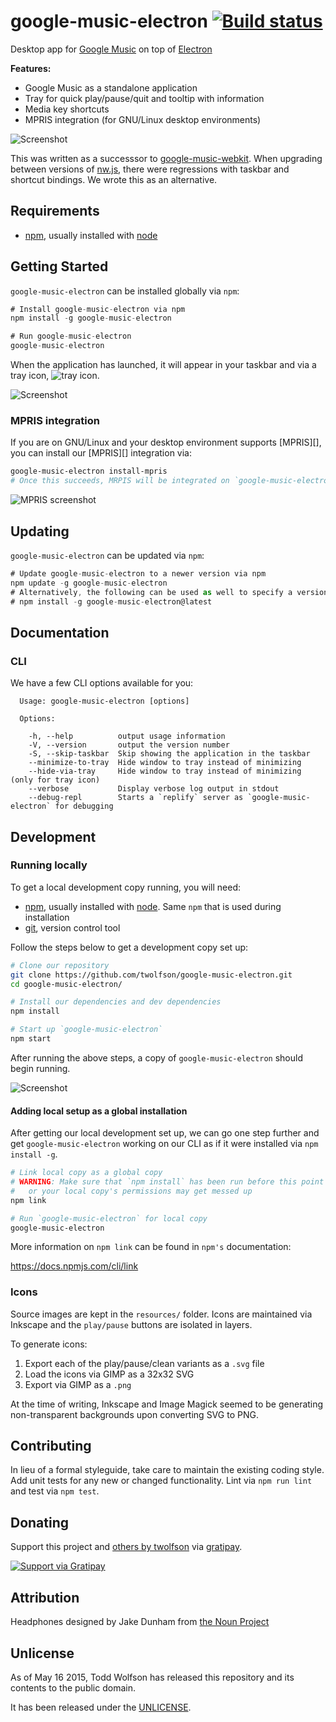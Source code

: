 # google-music-electron [![Build status](https://travis-ci.org/twolfson/google-music-electron.png?branch=master)](https://travis-ci.org/twolfson/google-music-electron)

Desktop app for [Google Music][] on top of [Electron][]

**Features:**

- Google Music as a standalone application
- Tray for quick play/pause/quit and tooltip with information
- Media key shortcuts
- MPRIS integration (for GNU/Linux desktop environments)

![Screenshot](docs/screenshot.png)

This was written as a successsor to [google-music-webkit][]. When upgrading between versions of [nw.js][], there were regressions with taskbar and shortcut bindings. We wrote this as an alternative.

[Google Music]: https://play.google.com/music/listen
[Electron]: http://electron.atom.io/
[google-music-webkit]: https://github.com/twolfson/google-music-webkit
[nw.js]: https://github.com/nwjs/nw.js

## Requirements
- [npm][], usually installed with [node][]

[npm]: http://npmjs.org/
[node]: http://nodejs.org/

## Getting Started
`google-music-electron` can be installed globally via `npm`:

```js
# Install google-music-electron via npm
npm install -g google-music-electron

# Run google-music-electron
google-music-electron
```

When the application has launched, it will appear in your taskbar and via a tray icon, ![tray icon](lib/assets/icon.png).

![Screenshot](docs/screenshot.png)

### MPRIS integration
If you are on GNU/Linux and your desktop environment supports [MPRIS][], you can install our [MPRIS][] integration via:

```bash
google-music-electron install-mpris
# Once this succeeds, MRPIS will be integrated on `google-music-electron` restart
```

![MPRIS screenshot](docs/mrpis-screenshot.png)

## Updating
`google-music-electron` can be updated via `npm`:

```js
# Update google-music-electron to a newer version via npm
npm update -g google-music-electron
# Alternatively, the following can be used as well to specify a version
# npm install -g google-music-electron@latest
```

## Documentation
### CLI
We have a few CLI options available for you:

```
  Usage: google-music-electron [options]

  Options:

    -h, --help          output usage information
    -V, --version       output the version number
    -S, --skip-taskbar  Skip showing the application in the taskbar
    --minimize-to-tray  Hide window to tray instead of minimizing
    --hide-via-tray     Hide window to tray instead of minimizing (only for tray icon)
    --verbose           Display verbose log output in stdout
    --debug-repl        Starts a `replify` server as `google-music-electron` for debugging
```

## Development
### Running locally
To get a local development copy running, you will need:

- [npm][], usually installed with [node][]. Same `npm` that is used during installation
- [git][], version control tool

[git]: http://git-scm.com/

Follow the steps below to get a development copy set up:

```bash
# Clone our repository
git clone https://github.com/twolfson/google-music-electron.git
cd google-music-electron/

# Install our dependencies and dev dependencies
npm install

# Start up `google-music-electron`
npm start
```

After running the above steps, a copy of `google-music-electron` should begin running.

![Screenshot](docs/screenshot.png)

#### Adding local setup as a global installation
After getting our local development set up, we can go one step further and get `google-music-electron` working on our CLI as if it were installed via `npm install -g`.

```bash
# Link local copy as a global copy
# WARNING: Make sure that `npm install` has been run before this point
#   or your local copy's permissions may get messed up
npm link

# Run `google-music-electron` for local copy
google-music-electron
```

More information on `npm link` can be found in `npm's` documentation:

https://docs.npmjs.com/cli/link

### Icons
Source images are kept in the `resources/` folder. Icons are maintained via Inkscape and the `play/pause` buttons are isolated in layers.

To generate icons:

1. Export each of the play/pause/clean variants as a `.svg` file
2. Load the icons via GIMP as a 32x32 SVG
3. Export via GIMP as a `.png`

At the time of writing, Inkscape and Image Magick seemed to be generating non-transparent backgrounds upon converting SVG to PNG.

## Contributing
In lieu of a formal styleguide, take care to maintain the existing coding style. Add unit tests for any new or changed functionality. Lint via `npm run lint` and test via `npm test`.

## Donating
Support this project and [others by twolfson][gratipay] via [gratipay][].

[![Support via Gratipay][gratipay-badge]][gratipay]

[gratipay-badge]: https://cdn.rawgit.com/gratipay/gratipay-badge/2.x.x/dist/gratipay.png
[gratipay]: https://www.gratipay.com/twolfson/

## Attribution
Headphones designed by Jake Dunham from [the Noun Project][headphones-icon]

[headphones-icon]: http://thenounproject.com/term/headphones/16097/

## Unlicense
As of May 16 2015, Todd Wolfson has released this repository and its contents to the public domain.

It has been released under the [UNLICENSE][].

[UNLICENSE]: UNLICENSE
